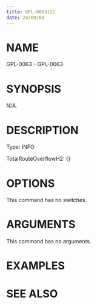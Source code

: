 ```yaml
---
title: GPL-0063(2)
date: 24/09/08
---
```


# NAME

GPL-0063 - GPL-0063

# SYNOPSIS

N/A.

# DESCRIPTION

Type: INFO

TotalRouteOverflowH2: {}

# OPTIONS

This command has no switches.

# ARGUMENTS

This command has no arguments.

# EXAMPLES

# SEE ALSO
